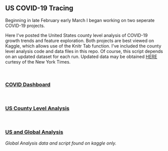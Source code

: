 ## US COVID-19 Tracing

Beginning in late February early March I began working on two seperate COVID-19 projects.

Here I've posted the United States county level analysis of COVID-19 growth trends and feature exploration. Both projects are best viewed on Kaggle, which allows use of the Knitr Tab function. I've included the county level analysis code and data files in this repo. Of course, this script depends on an updated dataset for each run. Updated data may be obtained [HERE](https://www.kaggle.com/fireballbyedimyrnmom/us-counties-covid-19-dataset) curtesy of the New York Times.

<br>

### [COVID Dashboard](https://m-jmc.github.io)


<br>

### [US County Level Analysis](https://www.kaggle.com/mcnamamj/us-county-spread-sir-mice-svm)

<br>

### [US and Global Analysis](https://www.kaggle.com/mcnamamj/covid-19-graphing-and-mapping)
*Global Analysis data and script found on kaggle only.*
